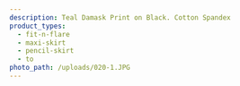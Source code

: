 ```yaml
---
description: Teal Damask Print on Black. Cotton Spandex
product_types:
  - fit-n-flare
  - maxi-skirt
  - pencil-skirt
  - to
photo_path: /uploads/020-1.JPG
---
```

